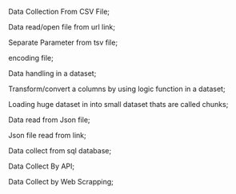 Data Collection From CSV File;

Data read/open file from url link;

Separate Parameter from tsv file;

encoding file;

Data handling in a dataset;

Transform/convert a columns by using logic function in a dataset;

Loading huge dataset in into small dataset thats are called chunks;

Data read from Json file;

Json file read from link;

Data collect from sql database;

Data Collect By API;

Data Collect by Web Scrapping;
